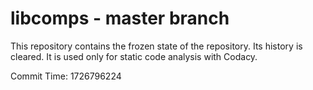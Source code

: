 # libcomps - master branch

This repository contains the frozen state of the repository.
Its history is cleared. It is used only for static code
analysis with Codacy.

Commit Time: 1726796224